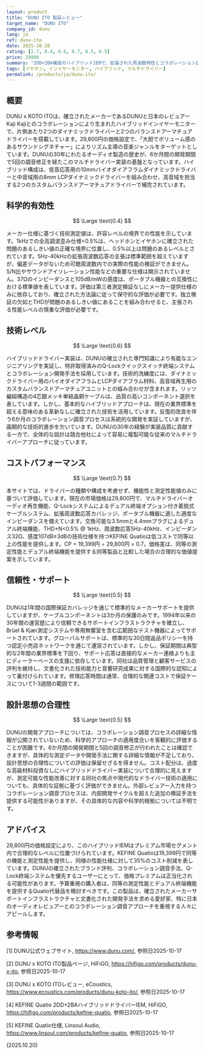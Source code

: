 ```yaml
---
layout: product
title: "DUNU ITO 製品レビュー"
target_name: "DUNU ITO"
company_id: dunu
lang: ja
ref: dunu-ito
date: 2025-10-20
rating: [2.7, 0.4, 0.6, 0.7, 0.5, 0.5]
price: 29800
summary: "2DD+2BA構成のハイブリッドIEMで、拡張された周波数特性とコラボレーション調音を特徴とし、プレミアム市場セグメント内で合理的なコストパフォーマンスを提供"
tags: [イヤホン, インイヤーモニター, ハイブリッド, マルチドライバー]
permalink: /products/ja/dunu-ito/
---
```

## 概要

DUNU x KOTO ITOは、確立されたメーカーであるDUNUと日本のレビュアーKaji Kajiとのコラボレーションにより生まれたハイブリッドインイヤーモニターで、片側あたり2つのダイナミックドライバーと2つのバランスドアーマチュアドライバーを搭載しています。29,800円の価格設定で、「大胆でボリューム感のあるサウンドシグネチャー」によりリズム主導の音楽ジャンルをターゲットとしています。DUNUの30年にわたるオーディオ製造の歴史が、6か月間の開発期間で5回の調音修正を経たこのマルチドライバー実装の基盤となっています。ハイブリッド構成は、低音応答用の10mmバイオダイアフラムダイナミックドライバーと中音域用の8mm LCPダイナミックドライバーを組み合わせ、高音域を担当する2つのカスタムバランスドアーマチュアドライバーで補完されています。

## 科学的有効性

$$ \Large \text{0.4} $$

メーカー仕様に基づく技術測定値は、許容レベルの境界での性能を示しています。1kHzでの全高調波歪み仕様<0.5%は、ヘッドホンとイヤホンに確立された問題のあるしきい値の正確な境界に位置し、0.5%以上は問題のあるレベルとされています。5Hz-40kHzの拡張周波数応答の主張は標準範囲を超えていますが、偏差データがないため可聴周波数内での実際の性能の検証ができません。S/N比やサウンドアイソレーション性能などの重要な仕様は開示されていません。37Ωのインピーダンスと105dB/mWの感度は、ポータブル機器との互換性における標準値を表しています。評価は第三者測定検証なしにメーカー提供仕様のみに依存しており、確立された方法論に従って保守的な評価が必要です。独立検証の欠如とTHDが問題のあるしきい値にあることを組み合わせると、主張される性能レベルの慎重な評価が必要です。

## 技術レベル

$$ \Large \text{0.6} $$

ハイブリッドドライバー実装は、DUNUの確立された専門知識により有能なエンジニアリングを実証し、特許取得済みのQ-Lockクイックスイッチ終端システムとコラボレーション開発手法を採用しています。技術的洗練度には、ダイナミックドライバー用のバイオダイアフラムとLCPダイアフラム材料、高音域再生用のカスタムバランスドアーマチュアユニットとの組み合わせが含まれます。リッツ編組構造の4芯銀メッキ単結晶銅ケーブルは、品質の高いコンポーネント選択を表しています。しかし、基本的なハイブリッドアプローチは、現在の業界標準を超える意味のある革新なしに確立された技術を活用しています。反復的改良を伴う6か月のコラボレーション調音プロセスは系統的な開発を実証していますが、画期的な技術的進歩を欠いています。DUNUの30年の経験が実装品質に貢献する一方で、全体的な設計は競合他社によって容易に複製可能な従来のマルチドライバーアプローチに従っています。

## コストパフォーマンス

$$ \Large \text{0.7} $$

本サイトでは、ドライバーの種類や構成を考慮せず、機能性と測定性能値のみに基づいて評価しています。現在の市場価格は29,800円で、マルチドライバーオーディオ再生機能、Q-Lockシステムによるデュアル終端オプション付き着脱式ケーブルシステム、拡張周波数応答カバレッジ、ポータブル機器に適した適度なインピーダンスを備えています。交換可能な3.5mmと4.4mmプラグによるデュアル終端機能、THD+N<0.5% @ 1kHz、周波数応答5Hz-40kHz、インピーダンス32Ω、感度107dB±3dBの技術仕様を持つKEFINE Quatioは低コストで同等以上の性能を提供します。CP = 19,399円 ÷ 29,800円 = 0.7。価格差は、同等の測定性能とデュアル終端機能を提供する同等製品と比較した場合の合理的な価値提案を示しています。

## 信頼性・サポート

$$ \Large \text{0.5} $$

DUNUは1年間の国際保証カバレッジを通じて標準的なメーカーサポートを提供していますが、ケーブルコンポーネントは3か月の保護のみです。1994年以来の30年間の運営歴により信頼できるサポートインフラストラクチャを確立し、Brüel & Kjær測定システムや専用無響室を含む広範囲なテスト機器によってサポートされています。グローバルサポートは、標準的な30日間返品ポリシーを持つ認定小売店ネットワークを通じて運営されています。しかし、保証期間は典型的な2年間の業界標準を下回り、サポート応答は直接的なメーカー連絡よりも主にディーラーベースの支援に依存しています。同社は品質管理と顧客サービスの評判を維持し、文書化された技術能力と音響研究成果に対する国際的な認知によって裏付けられています。修理応答時間は通常、合理的な関連コストで保証ケースについて1-3週間の範囲です。

## 設計思想の合理性

$$ \Large \text{0.5} $$

DUNUの開発アプローチについては、コラボレーション調音プロセスの詳細な情報が公開されていないため、科学的アプローチの適用度合いを客観的に評価することが困難です。6か月間の開発期間と5回の調音修正が行われたことは確認できますが、具体的な測定データや開発手法に関する詳細な情報が不足しており、設計思想の合理性についての評価は保留せざるを得ません。コスト配分は、過度な高級材料投資なしにハイブリッドドライバー実装について合理的に見えますが、測定可能な性能改善に対する同社の焦点や現代的なドライバー技術の適用についても、具体的な証拠に基づく評価ができません。外部レビュアー入力を持つコラボレーション調音プロセスは、内部開発サイクルを超えた追加の検証手法を提供する可能性がありますが、その具体的な内容や科学的根拠については不明です。

## アドバイス

29,800円の価格設定により、このハイブリッドIEMはプレミアム市場セグメント内で合理的なレベルに位置づけられています。KEFINE Quatioは19,399円で同等の機能と測定性能を提供し、同様の性能仕様に対して35%のコスト削減を表しています。DUNUの確立されたブランド評判、コラボレーション調音手法、Q-Lock終端システムを優先するユーザーにとって、価格プレミアムは正当化される可能性があります。予算重視の購入者は、同等の測定性能とデュアル終端機能を提供するQuatio代替品を検討すべきです。この製品は、確立されたメーカーサポートインフラストラクチャと文書化された開発手法を求める愛好家、特に日本のオーディオレビュアーとのコラボレーション調音アプローチを重視する人々にアピールします。

## 参考情報

[1] DUNU公式ウェブサイト, https://www.dunu.com/, 参照日2025-10-17

[2] DUNU x KOTO ITO製品ページ, HiFiGO, https://hifigo.com/products/dunu-x-ito, 参照日2025-10-17

[3] DUNU x KOTO ITOレビュー, eCoustics, https://www.ecoustics.com/products/dunu-koto-ito/, 参照日2025-10-17

[4] KEFINE Quatio 2DD+2BAハイブリッドドライバーIEM, HiFiGO, https://hifigo.com/products/kefine-quatio, 参照日2025-10-17

[5] KEFINE Quatio仕様, Linsoul Audio, https://www.linsoul.com/products/kefine-quatio, 参照日2025-10-17

(2025.10.20)